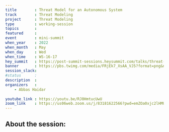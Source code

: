 ```yaml
---
title        : Threat Model for an Autonomous System
track        : Threat Modeling
project      : Threat Modeling
type         : working-session
topics       :
featured     :
event        : mini-summit
when_year    : 2022
when_month   : May
when_day     : Wed
when_time    : WS-16-17
hey_summit   : https://post-summit-sessions.heysummit.com/talks/threat-model-for-an-autonomous-system/
banner       : https://pbs.twimg.com/media/FRjEk7_XsAA_VJ5?format=png&name=small
session_slack:
#status      : 
description  :
organizers   :
    - Abbas Haidar
    
youtube_link : https://youtu.be/RJ0HmtucUwU
zoom_link    : https://us06web.zoom.us/j/83181622566?pwd=emZOa0xjc2lHMUh1QTFNR3Vkek5LQT09
---
```


## About the session:

